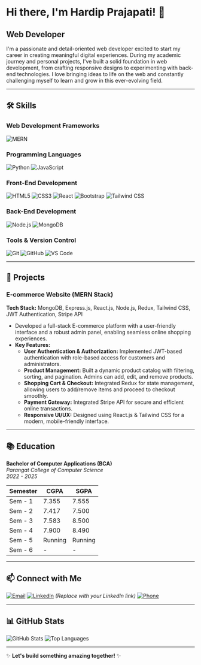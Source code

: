 # Hi there, I'm Hardip Prajapati! 👋

## Web Developer

I'm a passionate and detail-oriented web developer excited to start my career in creating meaningful digital experiences. During my academic journey and personal projects, I've built a solid foundation in web development, from crafting responsive designs to experimenting with back-end technologies. I love bringing ideas to life on the web and constantly challenging myself to learn and grow in this ever-evolving field.

---

## 🛠️ Skills

### Web Development Frameworks
![MERN](https://img.shields.io/badge/MERN-MongoDB%20Express%20React%20Node.js-47A248?style=for-the-badge&logo=MongoDB&logoColor=white)

### Programming Languages
![Python](https://img.shields.io/badge/Python-3776AB?style=for-the-badge&logo=python&logoColor=white)
![JavaScript](https://img.shields.io/badge/JavaScript-F7DF1E?style=for-the-badge&logo=javascript&logoColor=black)

### Front-End Development
![HTML5](https://img.shields.io/badge/HTML5-E34F26?style=for-the-badge&logo=html5&logoColor=white)
![CSS3](https://img.shields.io/badge/CSS3-1572B6?style=for-the-badge&logo=css3&logoColor=white)
![React](https://img.shields.io/badge/React-20232A?style=for-the-badge&logo=react&logoColor=61DAFB)
![Bootstrap](https://img.shields.io/badge/Bootstrap-7952B3?style=for-the-badge&logo=bootstrap&logoColor=white)
![Tailwind CSS](https://img.shields.io/badge/Tailwind_CSS-38B2AC?style=for-the-badge&logo=tailwind-css&logoColor=white)

### Back-End Development
![Node.js](https://img.shields.io/badge/Node.js-339933?style=for-the-badge&logo=node.js&logoColor=white)
![MongoDB](https://img.shields.io/badge/MongoDB-47A248?style=for-the-badge&logo=mongodb&logoColor=white)

### Tools & Version Control
![Git](https://img.shields.io/badge/Git-F05032?style=for-the-badge&logo=git&logoColor=white)
![GitHub](https://img.shields.io/badge/GitHub-181717?style=for-the-badge&logo=github&logoColor=white)
![VS Code](https://img.shields.io/badge/VS_Code-007ACC?style=for-the-badge&logo=visual-studio-code&logoColor=white)

---

## 🚀 Projects

### E-commerce Website (MERN Stack)
**Tech Stack:** MongoDB, Express.js, React.js, Node.js, Redux, Tailwind CSS, JWT Authentication, Stripe API  
- Developed a full-stack E-commerce platform with a user-friendly interface and a robust admin panel, enabling seamless online shopping experiences.  
- **Key Features:**  
  - **User Authentication & Authorization:** Implemented JWT-based authentication with role-based access for customers and administrators.  
  - **Product Management:** Built a dynamic product catalog with filtering, sorting, and pagination. Admins can add, edit, and remove products.  
  - **Shopping Cart & Checkout:** Integrated Redux for state management, allowing users to add/remove items and proceed to checkout smoothly.  
  - **Payment Gateway:** Integrated Stripe API for secure and efficient online transactions.  
  - **Responsive UI/UX:** Designed using React.js & Tailwind CSS for a modern, mobile-friendly interface.  

---

## 📚 Education

**Bachelor of Computer Applications (BCA)**  
*Parangat College of Computer Science*  
*2022 - 2025*  

| Semester | CGPA | SGPA |
|----------|------|------|
| Sem - 1  | 7.355 | 7.555 |
| Sem - 2  | 7.417 | 7.500 |
| Sem - 3  | 7.583 | 8.500 |
| Sem - 4  | 7.900 | 8.490 |
| Sem - 5  | Running | Running |
| Sem - 6  | - | - |

---

## 📫 Connect with Me

[![Email](https://img.shields.io/badge/Email-hardipprajapti23@gmail.com-D14836?style=for-the-badge&logo=gmail&logoColor=white)](mailto:hardipprajapti23@gmail.com)
[![LinkedIn](https://img.shields.io/badge/LinkedIn-0077B5?style=for-the-badge&logo=linkedin&logoColor=white)](https://linkedin.com/in/yourprofile) *(Replace with your LinkedIn link)*
[![Phone](https://img.shields.io/badge/Phone-7069271192-25D366?style=for-the-badge&logo=whatsapp&logoColor=white)](tel:7069271192)

---

## 📊 GitHub Stats

![GitHub Stats](https://github-readme-stats.vercel.app/api?username=yourusername&show_icons=true&theme=radical)
![Top Languages](https://github-readme-stats.vercel.app/api/top-langs/?username=yourusername&layout=compact&theme=radical)

---

✨ **Let's build something amazing together!** ✨
